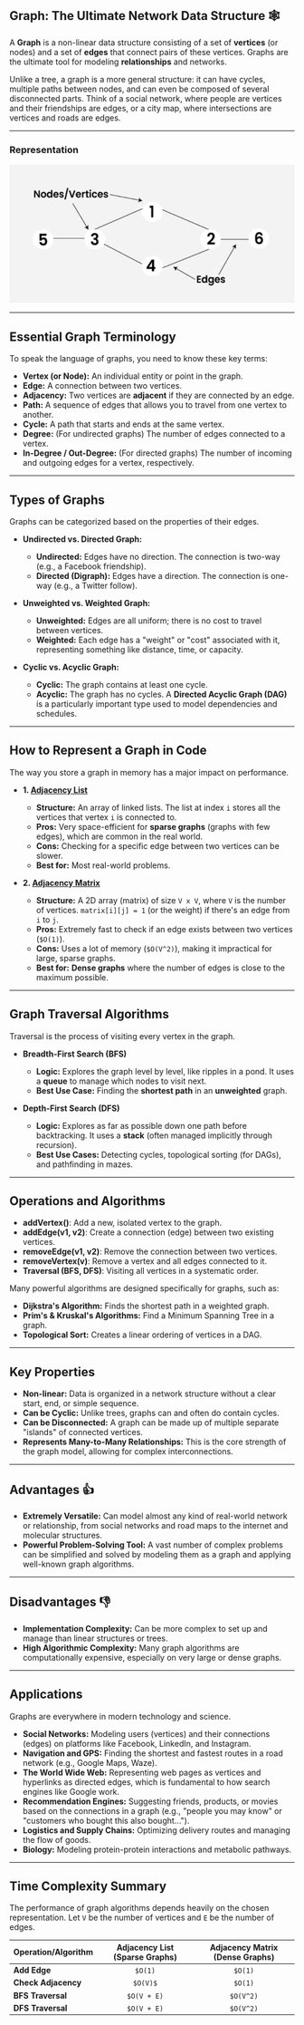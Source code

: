 ## Graph: The Ultimate Network Data Structure 🕸️

A **Graph** is a non-linear data structure consisting of a set of **vertices** (or nodes) and a set of **edges** that connect pairs of these vertices. Graphs are the ultimate tool for modeling **relationships** and networks.

Unlike a tree, a graph is a more general structure: it can have cycles, multiple paths between nodes, and can even be composed of several disconnected parts. Think of a social network, where people are vertices and their friendships are edges, or a city map, where intersections are vertices and roads are edges.

---

### Representation
![Graph](/assets/graph.png)

---

## Essential Graph Terminology

To speak the language of graphs, you need to know these key terms:

* **Vertex (or Node):** An individual entity or point in the graph.
* **Edge:** A connection between two vertices.
* **Adjacency:** Two vertices are **adjacent** if they are connected by an edge.
* **Path:** A sequence of edges that allows you to travel from one vertex to another.
* **Cycle:** A path that starts and ends at the same vertex.
* **Degree:** (For undirected graphs) The number of edges connected to a vertex.
* **In-Degree / Out-Degree:** (For directed graphs) The number of incoming and outgoing edges for a vertex, respectively.

---

## Types of Graphs

Graphs can be categorized based on the properties of their edges.

* **Undirected vs. Directed Graph:**
    * **Undirected:** Edges have no direction. The connection is two-way (e.g., a Facebook friendship).
    * **Directed (Digraph):** Edges have a direction. The connection is one-way (e.g., a Twitter follow).

* **Unweighted vs. Weighted Graph:**
    * **Unweighted:** Edges are all uniform; there is no cost to travel between vertices.
    * **Weighted:** Each edge has a "weight" or "cost" associated with it, representing something like distance, time, or capacity.

* **Cyclic vs. Acyclic Graph:**
    * **Cyclic:** The graph contains at least one cycle.
    * **Acyclic:** The graph has no cycles. A **Directed Acyclic Graph (DAG)** is a particularly important type used to model dependencies and schedules.

---

## How to Represent a Graph in Code

The way you store a graph in memory has a major impact on performance.

* **1. [Adjacency List](Adjacency%20List/readme.md)**
    * **Structure:** An array of linked lists. The list at index `i` stores all the vertices that vertex `i` is connected to.
    * **Pros:** Very space-efficient for **sparse graphs** (graphs with few edges), which are common in the real world.
    * **Cons:** Checking for a specific edge between two vertices can be slower.
    * **Best for:** Most real-world problems.

* **2. [Adjacency Matrix](Adjacency%20Matrix/readme.md)**
    * **Structure:** A 2D array (matrix) of size `V x V`, where `V` is the number of vertices. `matrix[i][j] = 1` (or the weight) if there's an edge from `i` to `j`.
    * **Pros:** Extremely fast to check if an edge exists between two vertices (`$O(1)`).
    * **Cons:** Uses a lot of memory (`$O(V^2)`), making it impractical for large, sparse graphs.
    * **Best for:** **Dense graphs** where the number of edges is close to the maximum possible.

---

## Graph Traversal Algorithms

Traversal is the process of visiting every vertex in the graph.

* **Breadth-First Search (BFS)**
    * **Logic:** Explores the graph level by level, like ripples in a pond. It uses a **queue** to manage which nodes to visit next.
    * **Best Use Case:** Finding the **shortest path** in an **unweighted** graph.

* **Depth-First Search (DFS)**
    * **Logic:** Explores as far as possible down one path before backtracking. It uses a **stack** (often managed implicitly through recursion).
    * **Best Use Cases:** Detecting cycles, topological sorting (for DAGs), and pathfinding in mazes.

---

## Operations and Algorithms

* **addVertex()**: Add a new, isolated vertex to the graph.
* **addEdge(v1, v2)**: Create a connection (edge) between two existing vertices.
* **removeEdge(v1, v2)**: Remove the connection between two vertices.
* **removeVertex(v)**: Remove a vertex and all edges connected to it.
* **Traversal (BFS, DFS)**: Visiting all vertices in a systematic order.

Many powerful algorithms are designed specifically for graphs, such as:
* **Dijkstra's Algorithm:** Finds the shortest path in a weighted graph.
* **Prim's & Kruskal's Algorithms:** Find a Minimum Spanning Tree in a graph.
* **Topological Sort:** Creates a linear ordering of vertices in a DAG.

---

## Key Properties

* **Non-linear:** Data is organized in a network structure without a clear start, end, or simple sequence.
* **Can be Cyclic:** Unlike trees, graphs can and often do contain cycles.
* **Can be Disconnected:** A graph can be made up of multiple separate "islands" of connected vertices.
* **Represents Many-to-Many Relationships:** This is the core strength of the graph model, allowing for complex interconnections.

---

## Advantages 👍

* **Extremely Versatile:** Can model almost any kind of real-world network or relationship, from social networks and road maps to the internet and molecular structures.
* **Powerful Problem-Solving Tool:** A vast number of complex problems can be simplified and solved by modeling them as a graph and applying well-known graph algorithms.

---

## Disadvantages 👎

* **Implementation Complexity:** Can be more complex to set up and manage than linear structures or trees.
* **High Algorithmic Complexity:** Many graph algorithms are computationally expensive, especially on very large or dense graphs.

---

## Applications

Graphs are everywhere in modern technology and science.

* **Social Networks:** Modeling users (vertices) and their connections (edges) on platforms like Facebook, LinkedIn, and Instagram.
* **Navigation and GPS:** Finding the shortest and fastest routes in a road network (e.g., Google Maps, Waze).
* **The World Wide Web:** Representing web pages as vertices and hyperlinks as directed edges, which is fundamental to how search engines like Google work.
* **Recommendation Engines:** Suggesting friends, products, or movies based on the connections in a graph (e.g., "people you may know" or "customers who bought this also bought...").
* **Logistics and Supply Chains:** Optimizing delivery routes and managing the flow of goods.
* **Biology:** Modeling protein-protein interactions and metabolic pathways.

---

## Time Complexity Summary

The performance of graph algorithms depends heavily on the chosen representation. Let `V` be the number of vertices and `E` be the number of edges.

| Operation/Algorithm | Adjacency List (Sparse Graphs) | Adjacency Matrix (Dense Graphs) |
| :------------------ | :----------------------------: | :-----------------------------: |
| **Add Edge** |             `$O(1)`              |              `$O(1)`              |
| **Check Adjacency** |             `$O(V)$`              |              `$O(1)`              |
| **BFS Traversal** |           `$O(V + E)`           |             `$O(V^2)`            |
| **DFS Traversal** |           `$O(V + E)`           |             `$O(V^2)`            |